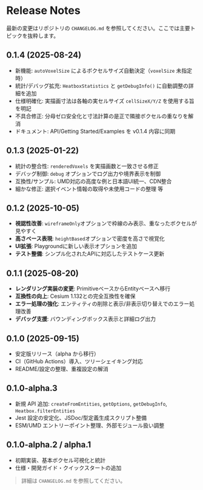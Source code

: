 # Release Notes

最新の変更はリポジトリの `CHANGELOG.md` を参照してください。ここでは主要トピックを抜粋します。

## 0.1.4 (2025-08-24)
- 新機能: `autoVoxelSize` によるボクセルサイズ自動決定（`voxelSize` 未指定時）
- 統計/デバッグ拡充: `HeatboxStatistics` と `getDebugInfo()` に自動調整の詳細を追加
- 仕様明確化: 実描画寸法は各軸の実セルサイズ `cellSizeX/Y/Z` を使用する旨を明記
- 不具合修正: 分母ゼロ安全化と寸法計算の是正で隣接ボクセルの重なりを解消
- ドキュメント: API/Getting Started/Examples を v0.1.4 内容に同期

## 0.1.3 (2025-01-22)
- 統計の整合性: `renderedVoxels` を実描画数と一致させる修正
- デバッグ制御: `debug` オプションでログ出力や境界表示を制御
- 互換性/サンプル: UMD対応の高度な例と日本語UI統一、CDN整合
- 細かな修正: 選択イベント情報の取得や未使用コードの整理 等

## 0.1.2 (2025-10-05)
- **視認性改善**: `wireframeOnly`オプションで枠線のみ表示、重なったボクセルが見やすく
- **高さベース表現**: `heightBased`オプションで密度を高さで視覚化
- **UI拡張**: Playgroundに新しい表示オプションを追加
- **テスト整備**: シンプル化されたAPIに対応したテストケース更新

## 0.1.1 (2025-08-20)
- **レンダリング実装の変更**: PrimitiveベースからEntityベースへ移行
- **互換性の向上**: Cesium 1.132との完全互換性を確保
- **エラー処理の強化**: エンティティの削除と表示/非表示切り替えでのエラー処理改善
- **デバッグ支援**: バウンディングボックス表示と詳細ログ出力

## 0.1.0 (2025-09-15)
- 安定版リリース（alpha から移行）
- CI（GitHub Actions）導入、ツリーシェイキング対応
- README/設定の整理、重複設定の解消

## 0.1.0-alpha.3
- 新規 API 追加: `createFromEntities`, `getOptions`, `getDebugInfo`, `Heatbox.filterEntities`
- Jest 設定の安定化、JSDoc/型定義生成スクリプト整備
- ESM/UMD エントリーポイント整理、外部モジュール扱い調整

## 0.1.0-alpha.2 / alpha.1
- 初期実装、基本ボクセル可視化と統計
- 仕様・開発ガイド・クイックスタートの追加

> 詳細は `CHANGELOG.md` を参照してください。
